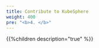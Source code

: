 ```yaml
---
title: Contribute to KubeSphere
weight: 400
pre: "<b>4. </b>"
---
```


{{%children description="true" %}}
